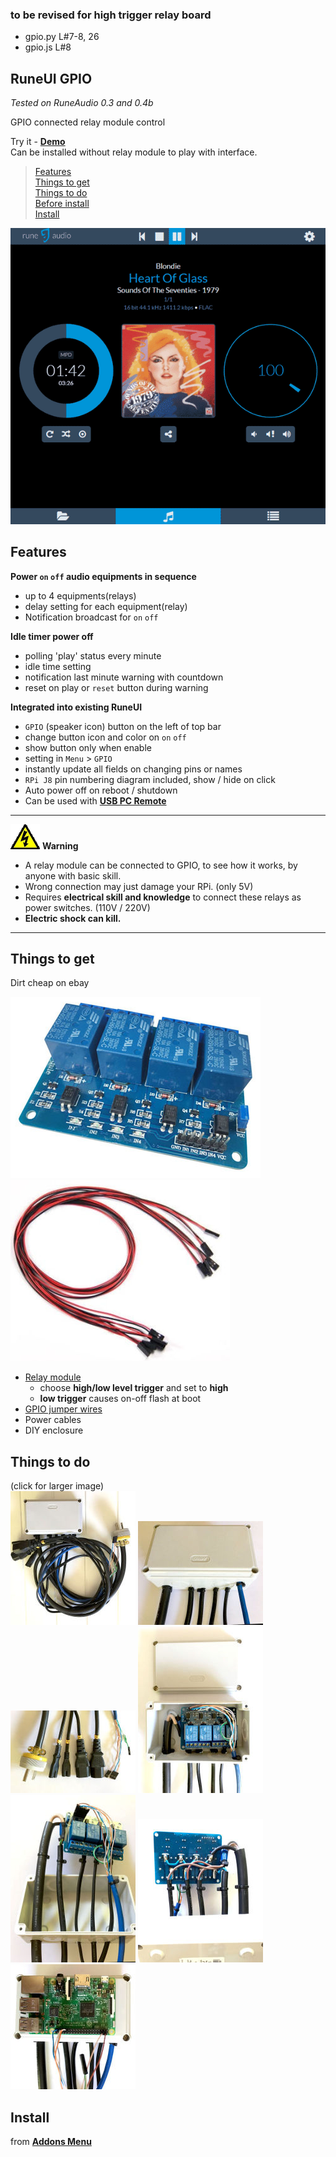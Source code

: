 ### to be revised for high trigger relay board
- gpio.py L#7-8, 26
- gpio.js L#8

RuneUI GPIO
---
_Tested on RuneAudio 0.3 and 0.4b_

GPIO connected relay module control  

Try it - [**Demo**](https://rern.github.io/RuneUI_GPIO/)  
Can be installed without relay module to play with interface.  

>[Features](#features)  
>[Things to get](#things-to-get)  
>[Things to do](#things-to-do)  
>[Before install](#before-install)  
>[Install](#install)  

![settings](https://github.com/rern/_assets/blob/master/RuneUI_GPIO/gpio.gif)  

Features
---

**Power `on` `off` audio equipments in sequence**
- up to 4 equipments(relays)
- delay setting for each equipment(relay)
- Notification broadcast for `on` `off`

**Idle timer power off**
- polling 'play' status every minute
- idle time setting
- notification last minute warning with countdown
- reset on play or `reset` button during warning

**Integrated into existing RuneUI**
- `GPIO` (speaker icon) button on the left of top bar
- change button icon and color on `on` `off`
- show button only when enable
- setting in `Menu` > `GPIO`
- instantly update all fields on changing pins or names
- `RPi J8` pin numbering diagram included, show / hide on click
- Auto power off on reboot / shutdown
- Can be used with [**USB PC Remote**](https://github.com/rern/Rune_USB_PC_Remote)

<hr>

![warning](https://github.com/rern/_assets/blob/master/RuneUI_GPIO/warning_el.png) **Warning**
- A relay module can be connected to GPIO, to see how it works, by anyone with basic skill.  
- Wrong connection may just damage your RPi. (only 5V)  
- Requires **electrical skill and knowledge** to connect these relays as power switches. (110V / 220V)  
- **Electric shock can kill.**  

<hr>

Things to get
---
Dirt cheap on ebay

![relay](https://github.com/rern/_assets/blob/master/RuneUI_GPIO/relay.jpg)
![jumper](https://github.com/rern/_assets/blob/master/RuneUI_GPIO/jumper.jpg)

- [Relay module](https://www.ebay.com/sch/i.html?_from=R40&_trksid=p2055119.m570.l1313.TR0.TRC0.H0.Xrelay+low+high+trigger.TRS0&_nkw=relay+low+high+trigger&_sacat=0)
    - choose **high/low level trigger** and set to **high**
	- **low trigger** causes on-off flash at boot
- [GPIO jumper wires](http://www.ebay.com/sch/i.html?_from=R40&_trksid=p2047675.m570.l1313.TR0.TRC0.H0.X10pcs+2pin+jumper.TRS0&_nkw=10pcs+2pin+jumper&_sacat=0)
- Power cables
- DIY enclosure

Things to do
---
(click for larger image)  
[![1](https://github.com/rern/_assets/blob/master/RuneUI_GPIO/GPIOs/1.jpg)](https://github.com/rern/_assets/blob/master/RuneUI_GPIO/1.jpg?raw=1)
[![2](https://github.com/rern/_assets/blob/master/RuneUI_GPIO/GPIOs/2.jpg)](https://github.com/rern/_assets/blob/master/RuneUI_GPIO/2.jpg?raw=1)
[![3](https://github.com/rern/_assets/blob/master/RuneUI_GPIO/GPIOs/3.jpg)](https://github.com/rern/_assets/blob/master/RuneUI_GPIO/3.jpg?raw=1)
[![4](https://github.com/rern/_assets/blob/master/RuneUI_GPIO/GPIOs/4.jpg)](https://github.com/rern/_assets/blob/master/RuneUI_GPIO/4.jpg?raw=1)
[![5](https://github.com/rern/_assets/blob/master/RuneUI_GPIO/GPIOs/5.jpg)](https://github.com/rern/_assets/blob/master/RuneUI_GPIO/5.jpg?raw=1)
[![6](https://github.com/rern/_assets/blob/master/RuneUI_GPIO/GPIOs/6.jpg)](https://github.com/rern/_assets/blob/master/RuneUI_GPIO/6.jpg?raw=1)
[![7](https://github.com/rern/_assets/blob/master/RuneUI_GPIO/GPIOs/7.jpg)](https://github.com/rern/_assets/blob/master/RuneUI_GPIO/7.jpg?raw=1)

Install
---
from [**Addons Menu**](https://github.com/rern/RuneAudio_Addons)  
